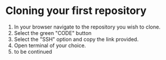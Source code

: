 # Cloning your first repository

1. In your browser navigate to the repository you wish to clone.
2. Select the green "CODE" button
3. Select the "SSH" option and copy the link provided.
4. Open terminal of your choice.
5. to be continued
